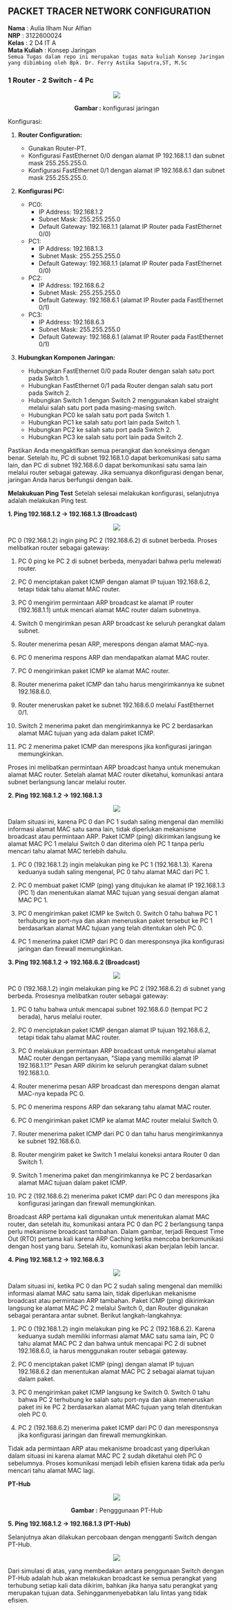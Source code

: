 ## PACKET TRACER NETWORK CONFIGURATION
**Nama** : Aulia Ilham Nur Alfian </br>
**NRP** : 3122600024 </br>
**Kelas** : 2 D4 IT A </br>
**Mata Kuliah** : Konsep Jaringan </br>
`Semua Tugas dalam repo ini merupakan tugas mata kuliah Konsep Jaringan yang dibimbing oleh Bpk. Dr. Ferry Astika Saputra,ST, M.Sc`
### 1 Router - 2 Switch - 4 Pc

<div align="center">
<img src="./assets/1router-2switch-4pc.png">
<p><strong>Gambar :</strong> konfigurasi jaringan</p>
</div>

Konfigurasi:

1. **Router Configuration:**
   - Gunakan Router-PT.
   - Konfigurasi FastEthernet 0/0 dengan alamat IP 192.168.1.1 dan subnet mask 255.255.255.0.
   - Konfigurasi FastEthernet 0/1 dengan alamat IP 192.168.6.1 dan subnet mask 255.255.255.0.

2. **Konfigurasi PC:**
   - PC0:
     - IP Address: 192.168.1.2
     - Subnet Mask: 255.255.255.0
     - Default Gateway: 192.168.1.1 (alamat IP Router pada FastEthernet 0/0)
   - PC1:
     - IP Address: 192.168.1.3
     - Subnet Mask: 255.255.255.0
     - Default Gateway: 192.168.1.1 (alamat IP Router pada FastEthernet 0/0)
   - PC2:
     - IP Address: 192.168.6.2
     - Subnet Mask: 255.255.255.0
     - Default Gateway: 192.168.6.1 (alamat IP Router pada FastEthernet 0/1)
   - PC3:
     - IP Address: 192.168.6.3
     - Subnet Mask: 255.255.255.0
     - Default Gateway: 192.168.6.1 (alamat IP Router pada FastEthernet 0/1)

3. **Hubungkan Komponen Jaringan:**
   - Hubungkan FastEthernet 0/0 pada Router dengan salah satu port pada Switch 1.
   - Hubungkan FastEthernet 0/1 pada Router dengan salah satu port pada Switch 2.
   - Hubungkan Switch 1 dengan Switch 2 menggunakan kabel straight melalui salah satu port pada masing-masing switch.
   - Hubungkan PC0 ke salah satu port pada Switch 1.
   - Hubungkan PC1 ke salah satu port lain pada Switch 1.
   - Hubungkan PC2 ke salah satu port pada Switch 2.
   - Hubungkan PC3 ke salah satu port lain pada Switch 2.

Pastikan Anda mengaktifkan semua perangkat dan koneksinya dengan benar. Setelah itu, PC di subnet 192.168.1.0 dapat berkomunikasi satu sama lain, dan PC di subnet 192.168.6.0 dapat berkomunikasi satu sama lain melalui router sebagai gateway. Jika semuanya dikonfigurasi dengan benar, jaringan Anda harus berfungsi dengan baik.

**Melakukuan Ping Test**
Setelah selesai melakukan konfigurasi, selanjutnya adalah melakukan Ping test.

**1. Ping 192.168.1.2 -> 192.168.1.3 (Broadcast)**

<div align="center">
<img src="./assets/ping1.JPG">

</div>

PC 0 (192.168.1.2) ingin ping PC 2 (192.168.6.2) di subnet berbeda. Proses melibatkan router sebagai gateway:

1. PC 0 ping ke PC 2 di subnet berbeda, menyadari bahwa perlu melewati router.

2. PC 0 menciptakan paket ICMP dengan alamat IP tujuan 192.168.6.2, tetapi tidak tahu alamat MAC router.

3. PC 0 mengirim permintaan ARP broadcast ke alamat IP router (192.168.1.1) untuk mencari alamat MAC router dalam subnetnya.

4. Switch 0 mengirimkan pesan ARP broadcast ke seluruh perangkat dalam subnet.

5. Router menerima pesan ARP, merespons dengan alamat MAC-nya.

6. PC 0 menerima respons ARP dan mendapatkan alamat MAC router.

7. PC 0 mengirimkan paket ICMP ke alamat MAC router.

8. Router menerima paket ICMP dan tahu harus mengirimkannya ke subnet 192.168.6.0.

9. Router meneruskan paket ke subnet 192.168.6.0 melalui FastEthernet 0/1.

10. Switch 2 menerima paket dan mengirimkannya ke PC 2 berdasarkan alamat MAC tujuan yang ada dalam paket ICMP.

11. PC 2 menerima paket ICMP dan merespons jika konfigurasi jaringan memungkinkan.

Proses ini melibatkan permintaan ARP broadcast hanya untuk menemukan alamat MAC router. Setelah alamat MAC router diketahui, komunikasi antara subnet berlangsung lancar melalui router.

**2. Ping 192.168.1.2 -> 192.168.1.3**

<div align="center">
<img src="./assets/ping2.JPG">

</div>

Dalam situasi ini, karena PC 0 dan PC 1 sudah saling mengenal dan memiliki informasi alamat MAC satu sama lain, tidak diperlukan mekanisme broadcast atau permintaan ARP. Paket ICMP (ping) dikirimkan langsung ke alamat MAC PC 1 melalui Switch 0 dan diterima oleh PC 1 tanpa perlu mencari tahu alamat MAC terlebih dahulu.

1. PC 0 (192.168.1.2) ingin melakukan ping ke PC 1 (192.168.1.3). Karena keduanya sudah saling mengenal, PC 0 tahu alamat MAC dari PC 1.

2. PC 0 membuat paket ICMP (ping) yang ditujukan ke alamat IP 192.168.1.3 (PC 1) dan menentukan alamat MAC tujuan yang sesuai dengan alamat MAC PC 1.

3. PC 0 mengirimkan paket ICMP ke Switch 0. Switch 0 tahu bahwa PC 1 terhubung ke port-nya dan akan meneruskan paket tersebut ke PC 1 berdasarkan alamat MAC tujuan yang telah ditentukan oleh PC 0.

4. PC 1 menerima paket ICMP dari PC 0 dan meresponsnya jika konfigurasi jaringan dan firewall memungkinkan.

**3. Ping 192.168.1.2 -> 192.168.6.2 (Broadcast)**

<div align="center">
<img src="./assets/ping3.JPG">

</div>

PC 0 (192.168.1.2) ingin melakukan ping ke PC 2 (192.168.6.2) di subnet yang berbeda. Prosesnya melibatkan router sebagai gateway:

1. PC 0 tahu bahwa untuk mencapai subnet 192.168.6.0 (tempat PC 2 berada), harus melalui router.

2. PC 0 menciptakan paket ICMP dengan alamat IP tujuan 192.168.6.2, tetapi tidak tahu alamat MAC router.

3. PC 0 melakukan permintaan ARP broadcast untuk mengetahui alamat MAC router dengan pertanyaan, "Siapa yang memiliki alamat IP 192.168.1.1?" Pesan ARP dikirim ke seluruh perangkat dalam subnet 192.168.1.0.

4. Router menerima pesan ARP broadcast dan merespons dengan alamat MAC-nya kepada PC 0.

5. PC 0 menerima respons ARP dan sekarang tahu alamat MAC router.

6. PC 0 mengirimkan paket ICMP ke alamat MAC router melalui Switch 0.

7. Router menerima paket ICMP dari PC 0 dan tahu harus mengirimkannya ke subnet 192.168.6.0.

8. Router mengirim paket ke Switch 1 melalui koneksi antara Router 0 dan Switch 1.

9. Switch 1 menerima paket dan mengirimkannya ke PC 2 berdasarkan alamat MAC tujuan dalam paket ICMP.

10. PC 2 (192.168.6.2) menerima paket ICMP dari PC 0 dan merespons jika konfigurasi jaringan dan firewall memungkinkan.

Broadcast ARP pertama kali digunakan untuk menentukan alamat MAC router, dan setelah itu, komunikasi antara PC 0 dan PC 2 berlangsung tanpa perlu mekanisme broadcast tambahan. Dalam gambar, terjadi Request Time Out (RTO) pertama kali karena ARP Caching ketika mencoba berkomunikasi dengan host yang baru. Setelah itu, komunikasi akan berjalan lebih lancar.

**4. Ping 192.168.1.2 -> 192.168.6.3**

<div align="center">
<img src="./assets/ping4.JPG">
</div>

Dalam situasi ini, ketika PC 0 dan PC 2 sudah saling mengenal dan memiliki informasi alamat MAC satu sama lain, tidak diperlukan mekanisme broadcast atau permintaan ARP tambahan. Paket ICMP (ping) dikirimkan langsung ke alamat MAC PC 2 melalui Switch 0, dan Router digunakan sebagai perantara antar subnet. Berikut langkah-langkahnya:

1. PC 0 (192.168.1.2) ingin melakukan ping ke PC 2 (192.168.6.2). Karena keduanya sudah memiliki informasi alamat MAC satu sama lain, PC 0 tahu alamat MAC PC 2 dan bahwa untuk mencapai PC 2 di subnet 192.168.6.0, ia harus menggunakan router sebagai gateway.

2. PC 0 menciptakan paket ICMP (ping) dengan alamat IP tujuan 192.168.6.2 dan menentukan alamat MAC PC 2 sebagai alamat tujuan dalam paket.

3. PC 0 mengirimkan paket ICMP langsung ke Switch 0. Switch 0 tahu bahwa PC 2 terhubung ke salah satu port-nya dan akan meneruskan paket ini ke PC 2 berdasarkan alamat MAC tujuan yang telah ditentukan oleh PC 0.

4. PC 2 (192.168.6.2) menerima paket ICMP dari PC 0 dan meresponsnya jika konfigurasi jaringan dan firewall memungkinkan.

Tidak ada permintaan ARP atau mekanisme broadcast yang diperlukan dalam situasi ini karena alamat MAC PC 2 sudah diketahui oleh PC 0 sebelumnya. Proses komunikasi menjadi lebih efisien karena tidak ada perlu mencari tahu alamat MAC lagi.


**PT-Hub**
<div align="center">
<img src="./assets/topologi-jaringan-hub.png">
<p><strong>Gambar :</strong> Pengggunaan PT-Hub</p>
</div>

**5. Ping 192.168.1.2 -> 192.168.1.3 (PT-Hub)**

Selanjutnya akan dilakukan percobaan dengan mengganti Switch dengan PT-Hub.

<div align="center">
<img src="./assets/ping1-pthub.JPG">

</div>

Dari simulasi di atas, yang membedakan antara penggunaan Switch dengan PT-Hub adalah hub akan melakukan broadcast ke semua perangkat yang terhubung setiap kali data dikirim, bahkan jika hanya satu perangkat yang merupakan tujuan data. Sehingganmenyebabkan lalu lintas yang tidak efisien.
